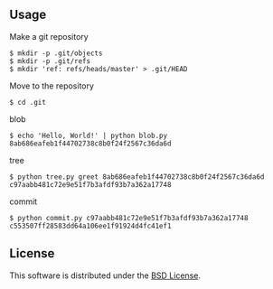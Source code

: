 Usage
-----

Make a git repository

    $ mkdir -p .git/objects
    $ mkdir -p .git/refs
    $ mkdir 'ref: refs/heads/master' > .git/HEAD

Move to the repository

    $ cd .git

blob

    $ echo 'Hello, World!' | python blob.py
    8ab686eafeb1f44702738c8b0f24f2567c36da6d

tree

    $ python tree.py greet 8ab686eafeb1f44702738c8b0f24f2567c36da6d
    c97aabb481c72e9e51f7b3afdf93b7a362a17748

commit

    $ python commit.py c97aabb481c72e9e51f7b3afdf93b7a362a17748
    c553507ff28583dd64a106ee1f91924d4fc41ef1

License
-------

This software is distributed under the [BSD License](http://www.opensource.org/licenses/bsd-license.php).
